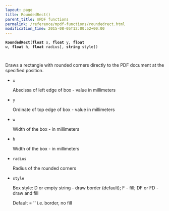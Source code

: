 ```yaml
---
layout: page
title: RoundedRect()
parent_title: mPDF functions
permalink: /reference/mpdf-functions/roundedrect.html
modification_time: 2015-08-05T12:00:52+00:00
---
```


<code><b>RoundedRect</b>(<b>float</b> x, <b>float</b> y, <b>float</b> w, <b>float</b> h, <b>float</b> radius[, <b>string</b> style])

</code> Draws a rectangle with rounded corners directly to the PDF document at the specified position.

<ul>
<li><code>x</code>

Abscissa of left edge of box - value in millimeters</li>
<li><code>y</code>

Ordinate of top edge of box - value in millimeters</li>
<li><code>w</code>

Width of the box - in millimeters</li>
<li><code>h</code>

Width of the box - in millimeters</li>
<li><code>radius</code>

Radius of the rounded corners</li>
<li><code>style</code>

Box style: D or empty string - draw border (default); F - fill; DF or FD - draw and fill

Default = '' i.e. border, no fill</li>
</ul>
